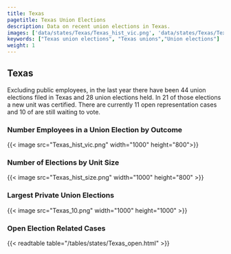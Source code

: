 ```yaml
---
title: Texas
pagetitle: Texas Union Elections
description: Data on recent union elections in Texas.
images: ['data/states/Texas/Texas_hist_vic.png', 'data/states/Texas/Texas_hist_size.png', 'data/states/Texas/Texas_10.png']
keywords: ["Texas union elections", "Texas unions","Union elections"]
weight: 1
---
```

##  Texas

Excluding public employees, in the last year there have been 44 union elections filed in Texas and 28 union elections held. In 21 of those elections a new unit was certified. There are currently 11 open representation cases and 10 of are still waiting to vote.

### Number Employees in a Union Election by Outcome
{{< image src="Texas_hist_vic.png" width="1000" height="800">}}

### Number of Elections by Unit Size
{{< image src="Texas_hist_size.png" width="1000" height="800" >}}

### Largest Private Union Elections
{{< image src="Texas_10.png" width="1000" height="1000"  >}}

### Open Election Related Cases
{{< readtable table="/tables/states/Texas_open.html" >}}

